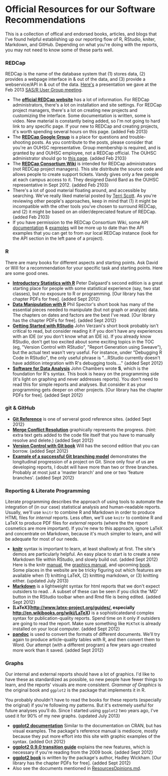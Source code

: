 # Official Resources for our Software Recommendations
This is a collection of offical and endorsed books, articles, and blogs that I've found helpful establishing up our reporting flow of R, RStudio, kniter, Markdown, and GitHub.  Depending on what you're doing with the reports, you may not need to know some of these parts well.

### REDCap
REDCap is the name of the database system that (1) stores data, (2) provides a webpage interface in & out of the data, and (3) provide a webservice/API in & out of the data.  [Here's](https://github.com/OuhscBbmc/RedcapApiExample/blob/master/Publications/Presentation2013-01UserGroup/RedcapForUserGroup.pptx) a presentation we gave at the Feb 2013 [SAS/R User Group meeting](http://dwulab.com/statistics/).
* The **[official REDCap website](http://project-redcap.org/)** has a lot of information.  For REDCap administrators, there's a lot on installation and site settings.  For REDCap project managers, there's a lot on creating new projects and customizing the interface.  Some documentation is written, some is video.  New material is constantly being added, so I'm not going to hard link to any specific page.  If your new to REDCap and creating projects, it's worth spending several hours on this page. {added Feb 2013}
* The **[REDCap Google Group](https://groups.google.com/forum/#!forum/project-redcap)** is a place for questions and trouble-shooting posts.  As you contribute to the posts, please consider that you're an OUHSC representative.  Group membership is required, and is granted by and OUHSC employee, not a REDCap official. The OUHSC administrator should go to [this page](https://redcap.vanderbilt.edu/surveys/?s=dN78HM). {added Feb 2103}
* The **[REDCap Consortium Wiki](https://iwg.devguard.com/trac/redcap/)** is intended for REDCap administrators (not REDCap project managers).  This site distribute the source code and allows people to create support tickets.  Vandy gives only a few people at each campus access to it.  They designed David Bard as the OUHSC representative in Sept 2012. {added Feb 2103}
* There's a lot of good material floating around, and accessible by searching.  We've really liked material posted by [Terri Scott](https://www.ctspedia.org/wiki/pub/CTSpedia/ReproducibleResearchMethodology/REDCap.Day.2011.TerriScott.pdf).  As you're reviewing other people's approaches, keep in mind that (1) it might be incompatible with the other tools you've chosen to surround REDCap, and (2) it might be based on an older/depreciated feature of REDCap. {added Feb 2103}
* If you have permission to the REDCap Consortium Wiki, some API [documentation](https://iwg.devguard.com/trac/redcap/wiki/ApiDocumentation) & [examples](https://iwg.devguard.com/trac/redcap/wiki/ApiExamples) will be more up to date than the API examples that you can get to from our local REDCap instance (look for the API section in the left pane of a project).

### R
There are many books for different aspects and starting points.  Ask David or Will for a recommendation for your specific task and starting points.  Here are some good ones.
* **[Introductory Statistics with R](http://books.google.com/books?id=YI0kT8cuiVUC&source=gbs_book_other_versions)** Peter Dalgaard's second edition is a great starting place for people with some statistical experience (say, two stat classes), but no exposure to R or programming. [Our library has the chapter PDFs for free]. {added Sept 2012}
* **[Data Manipulation with R](http://books.google.com/books?id=grfuq1twFe4C)** Phil Spector's short book has many of the essential pieces needed to manipulate (but not graph or analyze) data.  The chapters on dates and factors are the best I've read.  [Our library has the chapter PDFs for free]. {added Sept 2012}
* **[Getting Started with RStudio](http://books.google.com/books?id=KmC-o32qFpQC)** John Verzani's short book probably isn't critical to read, but consider reading it if you don't have any experiences with an IDE (or you don't know what an IDE is). If you already know RStudio, don't get too excited about some exciting topics in the TOC (eg, "Version Control with RStudio", "Report Generation using Sweave"), but the actual text wasn't very useful.  For instance, under "Debugging R Code in RStudio", the only useful phrase is "...RStudio currently doesn't have addition integration with R's debugging tools...." {added Sept 2012}   
* **[Software for Data Analysis](http://books.google.com/books?id=UXneuOIvhEAC)** John Chambers wrote **S**, which is the foundation for R's syntax.  This book is heavy on the programming side (it's light on graphing and never addresses reports).  You don't need to read this for simple reports and analyses.  But consider it as your programming gets deeper on other projects.  [Our library has the chapter PDFs for free]. {added Sept 2012}  

### git & GitHub
* **[Git Reference](http://learn.github.com/p/branching.html)** is one of serveral good reference sites.   {added Sept 2012}
* **[Merge Conflict Resolution](http://learn.github.com/p/branching.html)**  graphically represents the progress. (hint: extra text gets added to the code file itself that you have to manually resolve and delete.)  {added Sept 2012}
*  **[Version Control with Git book](http://books.google.com/books/about/Version_Control_with_Git.html?id=e9FsGUHjR5sC)** Will has the second edition that you can borrow. {added Sept 2012}
* **[Example of a successful Git branching model](http://nvie.com/posts/a-successful-git-branching-model/)**  demonstrates the longitudinal progression of a project on Git.  Since only four of us are developing reports, I doubt will have more than two or three branches.  Probably at most just a 'master branch' and one or two 'feature branches'. {added Sept 2012}

### Reporting & Literate Programming
Literate programming describes the approach of using tools to automate the integration of (in our case) statistical analysis and human-readable reports.  Usually, we'll use `knitr` to combine R and Markdown in order to produce HTML files for *internal* reports.  Less often, we'll use `knitr` to combine R and LaTeX to produce PDF files for *external* reports (where the the report cosmetics are more important).  If you're new to this approach, ignore LaTeX and concentrate on Markdown, because it's much simpler to learn, and will be adequate for most of our needs.
* **[knitr](http://yihui.name/knitr/)** syntax is important to learn, at least shallowly at first.  The site's demos are particularly helpful.  An easy place to start is to create a new Markdown file within RStudio, and slowly build out. {added Sept 2012}
  Here is the knitr [manual](http://cloud.github.com/downloads/yihui/knitr/knitr-manual.pdf), the  [graphics manual](http://cloud.github.com/downloads/yihui/knitr/knitr-graphics.pdf), and upcoming [book](http://www.crcpress.com/product/isbn/9781482203530).  Some places in the website are be tricky figuring out which features are available when (1) knitting LaTeX, (2) knitting markdown, or (3) knitting either. {updated July 2013}
* **[Markdown](http://daringfireball.net/projects/markdown/syntax)** is a lightweight syntax for html reports that we don't expect outsiders to read. .  A subset of these can be seen if you click the 'MD' button in the RStudio toolbar when and Rmd file is being edited. {added Sept 2012}
* **[LaTeX](http://www.latex-project.org/guides/, especially http://en.wikibooks.org/wiki/LaTeX)** is a sophisticatedand complex syntax for publication-quality reports.  Spend time on it only if outsiders are going to read the report.  Make sure something like `MiKTeX` is already installed on your local computer. {added Sept 2012}
* **[pandoc](http://johnmacfarlane.net/pandoc/)** is used to convert the formats of different documents.  We'll try again to produce article-quality tables with R, and then convert them to Word.  Our attempt (with a different program) a few years ago created more work than it saved.  {added Sept 2012}

### Graphs
Our internal and external reports should have a lot of graphics.  I'd like to have these as standardized as possible, so new people have fewer things to learn, and the reports' visuals are more consistent. *Grammar of Graphics* is the original book and `ggplot2` is the package that implements it in R.

You probably shouldn't have to read the books for these reports (especially the original) if you're following my patterns.  But it's extremely useful for future analyses you'll do.  Since I started using `ggplot2` two years ago, I've used it for 90% of my new graphs. {updated July 2013}
 * **[ggplot2 documentation](http://docs.ggplot2.org/current/)** Similar to the documentation on CRAN, but has visual examples.  The package's reference manual is mediocre, mostly because they put more effort into this site with graphic examples of the syntax.  {added Oct 2012}
 * **[ggplot2 0.9.0 transition guide](http://cloud.github.com/downloads/hadley/ggplot2/guide-col.pdf)** explains the new features, which is necessary if you're reading from the 2009 book. {added Sept 2012}
 * **[ggplot2 book](http://books.google.com/books?id=F_hwtlzPXBcC)** is written by the package's author, Hadley Wickham.  [Our library has the chapter PDFs for free]. {added Sept 2012}
 * Also see the documents mentioned in [ResourcesOpinions.md](https://github.com/OuhscBbmc/RedcapApiExample/blob/master/DocumentationGlobal/ResourcesOpinions.md).
